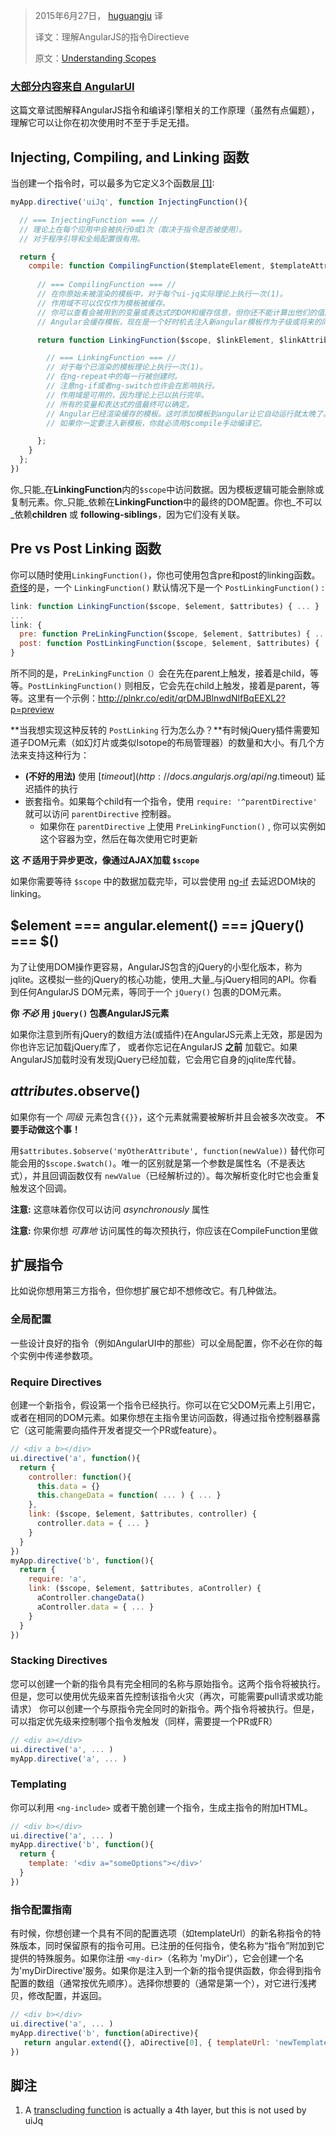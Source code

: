 
> 2015年6月27日， [huguangju](https://github.com/huguangju) 译
> 
> 译文：理解AngularJS的指令Directieve
> 
> 原文：[Understanding Scopes](https://github.com/angular/angular.js/wiki/Understanding-Directives)

### [大部分内容来自 AngularUI](https://github.com/angular-ui/angular-ui/blob/master/modules/directives/jq/README.md)

这篇文章试图解释AngularJS指令和编译引擎相关的工作原理（虽然有点偏题），理解它可以让你在初次使用时不至于手足无措。

## Injecting, Compiling, and Linking 函数

当创建一个指令时，可以最多为它定义3个函数层[ [1]](#footnotes):

```js
myApp.directive('uiJq', function InjectingFunction(){

  // === InjectingFunction === //
  // 理论上在每个应用中会被执行0或1次（取决于指令是否被使用）。
  // 对于程序引导和全局配置很有用。

  return {
    compile: function CompilingFunction($templateElement, $templateAttributes) {
      
      // === CompilingFunction === //
      // 在你原始未被渲染的模板中，对于每个ui-jq实际理论上执行一次(1)。
      // 作用域不可以仅仅作为模板被缓存。
      // 你可以查看会被用到的变量或表达式的DOM和缓存信息，但你还不能计算出他们的值。
      // Angular会缓存模板，现在是一个好时机去注入新angular模板作为子级或将来的同级去自动运行……

      return function LinkingFunction($scope, $linkElement, $linkAttributes) {

        // === LinkingFunction === //
        // 对于每个已渲染的模板理论上执行一次(1)。
        // 在ng-repeat中的每一行被创建时。
        // 注意ng-if或者ng-switch也许会在影响执行。
        // 作用域是可用的，因为理论上已以执行完毕。
        // 所有的变量和表达式的值最终可以确定。
        // Angular已经渲染缓存的模板。这时添加模板到angular让它自动运行就太晚了。
        // 如果你一定要注入新模板，你就必须用$compile手动编译它。

      };
    }
  };
})
```

你_只能_在**LinkingFunction**内的`$scope`中访问数据。因为模板逻辑可能会删除或复制元素。你_只能_依赖在**LinkingFunction**中的最终的DOM配置。你也_不可以_依赖**children** 或 **following-siblings**，因为它们没有关联。

## Pre vs Post Linking 函数

你可以随时使用`LinkingFunction()`，你也可使用包含pre和post的linking函数。[奇怪](https://github.com/angular/angular.js/issues/2592)的是，一个 `LinkingFunction()` 默认情况下是一个 `PostLinkingFunction()` :
```js
link: function LinkingFunction($scope, $element, $attributes) { ... }
...
link: {
  pre: function PreLinkingFunction($scope, $element, $attributes) { ... },
  post: function PostLinkingFunction($scope, $element, $attributes) { ... },
}
```

所不同的是，`PreLinkingFunction（）`会在先在parent上触发，接着是child，等等。`PostLinkingFunction()` 则相反，它会先在child上触发，接着是parent，等等。这里有一个示例：http://plnkr.co/edit/qrDMJBlnwdNlfBqEEXL2?p=preview

**当我想实现这种反转的 `PostLinking` 行为怎么办？**有时候jQuery插件需要知道子DOM元素（如幻灯片或类似Isotope的布局管理器）的数量和大小。有几个方法来支持这种行为：

* **(不好的用法)** 使用 [$timeout](http://docs.angularjs.org/api/ng.$timeout) 延迟插件的执行  
* 嵌套指令。如果每个child有一个指令，使用 `require: '^parentDirective'` 就可以访问 `parentDirective` 控制器。
  * 如果你在 `parentDirective` 上使用 `PreLinkingFunction()` , 你可以实例如这个容器为空，然后在每次使用它时更新

**这 _不_ 适用于异步更改，像通过AJAX加载 `$scope`**

如果你需要等待 `$scope` 中的数据加载完毕，可以尝使用 [ng-if](http://docs.angularjs.org/api/ng/directive/ngIf) 去延迟DOM块的linking。

## $element === angular.element() === jQuery() === $()

为了让使用DOM操作更容易，AngularJS包含的jQuery的小型化版本，称为jqlite。这模拟一些的jQuery的核心功能，使用_大量_与jQuery相同的API。你看到任何AngularJS DOM元素，等同于一个 `jQuery()` 包裹的DOM元素。


**你 _不必_ 用 `jQuery()` 包裹AngularJS元素**

如果你注意到所有jQuery的数组方法(或插件)在AngularJS元素上无效，那是因为你也许忘记加载jQuery库了，
或者你忘记在AngularJS **之前** 加载它。如果AngularJS加载时没有发现jQuery已经加载，它会用它自身的jqlite库代替。

## $attributes.$observe()

如果你有一个 _同级_ 元素包含`{{}}`，这个元素就需要被解析并且会被多次改变。 **不要手动做这个事！**

用`$attributes.$observe('myOtherAttribute', function(newValue))` 替代你可能会用的`$scope.$watch()`。唯一的区别就是第一个参数是属性名（不是表达式），并且回调函数仅有 `newValue`（已经解析过的）。每次解析变化时它也会重复触发这个回调。

**注意:** 这意味着你仅可以访问 _asynchronously_ 属性

**注意:** 你果你想 _可靠地_ 访问属性的每次预执行，你应该在CompileFunction里做

## 扩展指令

比如说你想用第三方指令，但你想扩展它却不想修改它。有几种做法。

### 全局配置
一些设计良好的指令（例如AngularUI中的那些）可以全局配置，你不必在你的每个实例中传递参数项。
### Require Directives
创建一个新指令，假设第一个指令已经执行。你可以在它父DOM元素上引用它，或者在相同的DOM元素。如果你想在主指令里访问函数，得通过指令控制器暴露它（这可能需要向插件开发者提交一个PR或feature）。
```js
// <div a b></div>
ui.directive('a', function(){
  return {
    controller: function(){
      this.data = {}
      this.changeData = function( ... ) { ... }
    },
    link: ($scope, $element, $attributes, controller) {
      controller.data = { ... }
    }
  }
})
myApp.directive('b', function(){
  return {
    require: 'a',
    link: ($scope, $element, $attributes, aController) {
      aController.changeData()
      aController.data = { ... }
    }
  }
})
```
### Stacking Directives
您可以创建一个新的指令具有完全相同的名称与原始指令。这两个指令将被执行。但是，您可以使用优先级来首先控制该指令火灾（再次，可能需要pull请求或功能请求）
你可以创建一个与原指令完全同时的新指令。两个指令将被执行。但是，可以指定优先级来控制哪个指令发触发（同样，需要提一个PR或FR）
```js
// <div a></div>
ui.directive('a', ... )
myApp.directive('a', ... )
```
### Templating
你可以利用 `<ng-include>` 或者干脆创建一个指令，生成主指令的附加HTML。
```js
// <div b></div>
ui.directive('a', ... )
myApp.directive('b', function(){
  return {
    template: '<div a="someOptions"></div>'
  }
})
```
### 指令配置指南
有时候，你想创建一个具有不同的配置选项（如templateUrl）的新名称指令的特殊版本，同时保留原有的指令可用。已注册的任何指令，使名称为“指令”附加到它提供的特殊服务。如果你注册 `<my-dir>`（名称为 'myDir'），它会创建一个名为'myDirDirective'服务。如果你是注入到一个新的指令提供函数，你会得到指令配置的数组（通常按优先顺序）。选择你想要的（通常是第一个），对它进行浅拷贝，修改配置，并返回。

```js
// <div b></div>
ui.directive('a', ... )
myApp.directive('b', function(aDirective){
   return angular.extend({}, aDirective[0], { templateUrl: 'newTemplate.html' });
})
```
## 脚注

1. A [transcluding function](http://docs.angularjs.org/guide/directive) is actually a 4th layer, but this is not used by uiJq